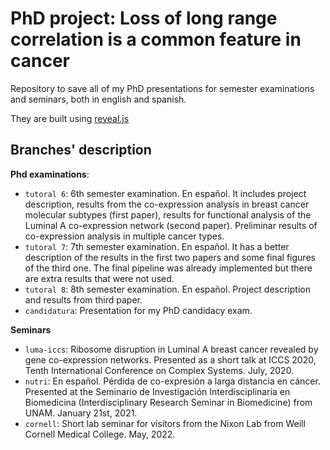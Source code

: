 # PhD project: Loss of long range correlation is a common feature in cancer

Repository to save all of my PhD presentations for semester examinations and seminars, both in english and spanish. 

They are built using [reveal.js](https://revealjs.com/)

## Branches' description

**Phd examinations**:
- `tutoral 6`: 6th semester examination. En español. It includes project description, results from the co-expression analysis in breast cancer molecular subtypes (first paper), results for functional analysis of the Luminal A co-expression network (second paper). Preliminar results of co-expression analysis in multiple cancer types. 
- `tutoral 7`: 7th semester examination. En español. It has a better description of the results in the first two papers and some final figures of the third one. The final pipeline was already implemented but there are extra results that were not used. 
- `tutoral 8`: 8th semester examination. En español. Project description and results from third paper.
- `candidatura`: Presentation for my PhD candidacy exam.

**Seminars**
- `luma-iccs`: Ribosome disruption in Luminal A breast cancer revealed by gene co-expression networks. Presented as a short talk at ICCS 2020, Tenth International Conference on Complex Systems. July, 2020. 
- `nutri`: En español. Pérdida de co-expresión a larga distancia en cáncer. Presented at the Seminario de Investigación Interdisciplinaria en Biomedicina (Interdisciplinary Research Seminar in Biomedicine) from UNAM. January 21st, 2021. 
- `cornell`: Short lab seminar for visitors from the Nixon Lab from Weill Cornell Medical College. May, 2022.



